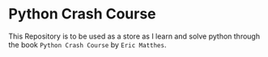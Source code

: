 # Python Crash Course

This Repository is to be used as a store as I learn and solve python through the book `Python Crash Course` by `Eric Matthes`.
